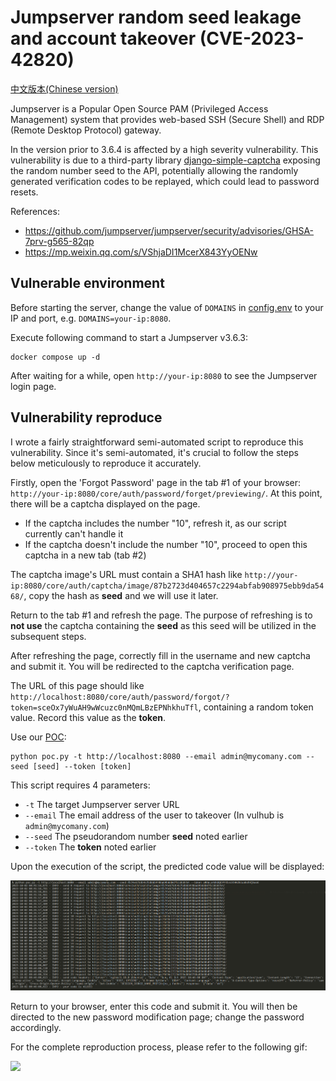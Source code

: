 # Jumpserver random seed leakage and account takeover (CVE-2023-42820)

[中文版本(Chinese version)](README.zh-cn.md)

Jumpserver is a Popular Open Source PAM (Privileged Access Management) system that provides web-based SSH (Secure Shell) and RDP (Remote Desktop Protocol) gateway.

In the version prior to 3.6.4 is affected by a high severity vulnerability. This vulnerability is due to a third-party library [django-simple-captcha](https://github.com/mbi/django-simple-captcha) exposing the random number seed to the API, potentially allowing the randomly generated verification codes to be replayed, which could lead to password resets.

References:

- <https://github.com/jumpserver/jumpserver/security/advisories/GHSA-7prv-g565-82qp>
- <https://mp.weixin.qq.com/s/VShjaDI1McerX843YyOENw>
<!-- - <https://www.leavesongs.com/PENETRATION/jumpserver-sep-2023-multiple-vulnerabilities-go-through.html> -->

## Vulnerable environment

Before starting the server, change the value of `DOMAINS` in [config.env](config.env) to your IP and port, e.g. `DOMAINS=your-ip:8080`.

Execute following command to start a Jumpserver v3.6.3:

```
docker compose up -d
```

After waiting for a while, open `http://your-ip:8080` to see the Jumpserver login page.

## Vulnerability reproduce

I wrote a fairly straightforward semi-automated script to reproduce this vulnerability. Since it's semi-automated, it's crucial to follow the steps below meticulously to reproduce it accurately.

Firstly, open the 'Forgot Password' page in the tab #1 of your browser: `http://your-ip:8080/core/auth/password/forget/previewing/`. At this point, there will be a captcha displayed on the page.

- If the captcha includes the number "10", refresh it, as our script currently can't handle it
- If the captcha doesn't include the number "10", proceed to open this captcha in a new tab (tab #2)

The captcha image's URL must contain a SHA1 hash like `http://your-ip:8080/core/auth/captcha/image/87b2723d404657c2294abfab908975ebb9da5468/`, copy the hash as **seed** and we will use it later.

Return to the tab #1 and refresh the page. The purpose of refreshing is to **not use** the captcha containing the **seed** as this seed will be utilized in the subsequent steps.

After refreshing the page, correctly fill in the username and new captcha and submit it. You will be redirected to the captcha verification page.

The URL of this page should like `http://localhost:8080/core/auth/password/forgot/?token=sceOx7yWuAH9wWcuzc0nMQmLBzEPNhkhuTfl`, containing a random token value. Record this value as the **token**.

Use our [POC](poc.py):

```
python poc.py -t http://localhost:8080 --email admin@mycomany.com --seed [seed] --token [token]
```

This script requires 4 parameters:

- `-t` The target Jumpserver server URL
- `--email` The email address of the user to takeover (In vulhub is `admin@mycomany.com`)
- `--seed` The pseudorandom number **seed** noted earlier
- `--token` The **token** noted earlier

Upon the execution of the script, the predicted code value will be displayed:

![](1.png)

Return to your browser, enter this code and submit it. You will then be directed to the new password modification page; change the password accordingly.

For the complete reproduction process, please refer to the following gif:

![](2.gif)
